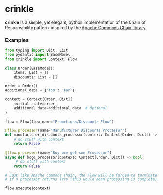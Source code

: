 # crinkle

**crinkle** is a simple, yet elegant, python implementation of the Chain of Responsibility pattern, inspired by the [Apache Commons Chain library](https://commons.apache.org/dormant/commons-chain/).

### Examples

```python
from typing import Dict, List
from pydantic import BaseModel
from crinkle import Context, Flow

class Order(BaseModel):
    items: List = []
    discounts: List = []

order = Order()
additional_data = {'foo': 'bar'}

context = Context[Order, Dict](
    initial_state=order,
    additional_data=additional_data  # Optional
)

flow = Flow(flow_name="Promotions/Discounts Flow")

@flow.processor(name="Manufacturer Discounts Processor")
def manufacturer_discounts_processor(context: Context[Order, Dict]) -> bool:
    # do stuff with context
    return False

@flow.processor(name="Buy one get one Processor")
async def bogo_processor(context: Context[Order, Dict]) -> bool:
     # do stuff with context
    return False

# Just like Apache Commons Chain, the Flow will be forced to terminate
# if a processor returns True (this would mean processing is complete).

flow.execute(context)

```
